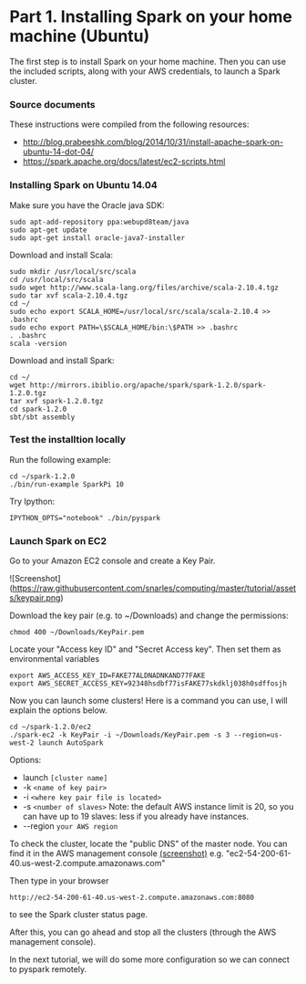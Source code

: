 # Part 1. Installing Spark on your home machine (Ubuntu)

The first step is to install Spark on your home machine.
Then you can use the included scripts, along with your AWS credentials, to launch a Spark cluster.

### Source documents

These instructions were compiled from the following resources:

* http://blog.prabeeshk.com/blog/2014/10/31/install-apache-spark-on-ubuntu-14-dot-04/
* https://spark.apache.org/docs/latest/ec2-scripts.html

### Installing Spark on Ubuntu 14.04

Make sure you have the Oracle java SDK:

```
sudo apt-add-repository ppa:webupd8team/java
sudo apt-get update
sudo apt-get install oracle-java7-installer
```

Download and install Scala:

```
sudo mkdir /usr/local/src/scala
cd /usr/local/src/scala
sudo wget http://www.scala-lang.org/files/archive/scala-2.10.4.tgz
sudo tar xvf scala-2.10.4.tgz
cd ~/
sudo echo export SCALA_HOME=/usr/local/src/scala/scala-2.10.4 >> .bashrc
sudo echo export PATH=\$SCALA_HOME/bin:\$PATH >> .bashrc
. .bashrc
scala -version
```

Download and install Spark:

```
cd ~/
wget http://mirrors.ibiblio.org/apache/spark/spark-1.2.0/spark-1.2.0.tgz
tar xvf spark-1.2.0.tgz 
cd spark-1.2.0
sbt/sbt assembly
```

### Test the installtion locally

Run the following example:
```
cd ~/spark-1.2.0
./bin/run-example SparkPi 10
```

Try Ipython:
```
IPYTHON_OPTS="notebook" ./bin/pyspark
```

### Launch Spark on EC2

Go to your Amazon EC2 console and create a Key Pair.

![Screenshot]
(https://raw.githubusercontent.com/snarles/computing/master/tutorial/assets/keypair.png)

Download the key pair (e.g. to ~/Downloads) and change the permissions:
```
chmod 400 ~/Downloads/KeyPair.pem
```

Locate your "Access key ID" and "Secret Access key".  Then set them as environmental variables
```
export AWS_ACCESS_KEY_ID=FAKE77ALDNADNKAND77FAKE
export AWS_SECRET_ACCESS_KEY=92348hsdbf77isFAKE77skdklj038h0sdffosjh
```

Now you can launch some clusters! Here is a command you can use, I will explain the options below.
```
cd ~/spark-1.2.0/ec2
./spark-ec2 -k KeyPair -i ~/Downloads/KeyPair.pem -s 3 --region=us-west-2 launch AutoSpark
```

Options:
* launch `[cluster name]`
* -k `<name of key pair>`
* -i `<where key pair file is located>`
* -s `<number of slaves>` Note: the default AWS instance limit is 20, so you can have up to 19 slaves: less if you already have instances.
* --region `your AWS region`

To check the cluster, locate the "public DNS" of the master node.
You can find it in the AWS management console [(screenshot)](https://raw.githubusercontent.com/snarles/computing/master/tutorial/publicDNS.png)
e.g. "ec2-54-200-61-40.us-west-2.compute.amazonaws.com"

Then type in your browser
```
http://ec2-54-200-61-40.us-west-2.compute.amazonaws.com:8080
```
to see the Spark cluster status page.

After this, you can go ahead and stop all the clusters (through the AWS management console).

In the next tutorial, we will do some more configuration so we can connect to pyspark remotely.
